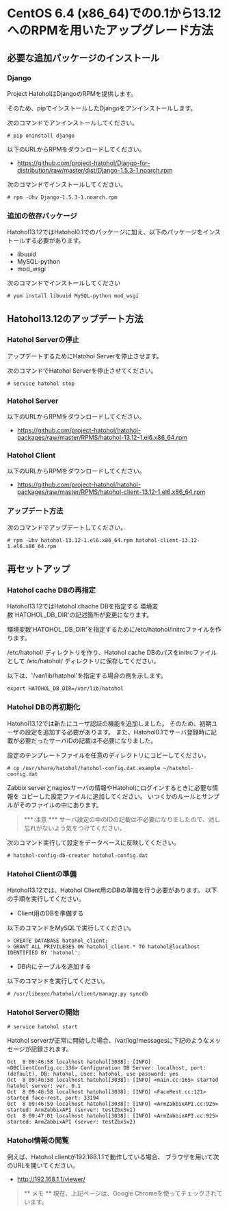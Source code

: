 CentOS 6.4 (x86_64)での0.1から13.12へのRPMを用いたアップグレード方法
=====================================================================

必要な追加パッケージのインストール
-----------------------------------
### Django
Project HatoholはDjangoのRPMを提供します。

そのため、pipでインストールしたDjangoをアンインストールします。

次のコマンドでアンインストールしてください。

    # pip uninstall django

以下のURLからRPMをダウンロードしてください。

- https://github.com/project-hatohol/Django-for-distribution/raw/master/dist/Django-1.5.3-1.noarch.rpm

次のコマンドでインストールしてください。

    # rpm -Uhv Django-1.5.3-1.noarch.rpm

### 追加の依存パッケージ
Hatohol13.12ではHatohol0.1でのパッケージに加え、以下のパッケージをインストールする必要があります。
- libuuid
- MySQL-python
- mod_wsgi

次のコマンドでインストールしてください

    # yum install libuuid MySQL-python mod_wsgi

Hatohol13.12のアップデート方法
-------------------------------
### Hatohol Serverの停止
アップデートするためにHatohol Serverを停止させます。

次のコマンドでHatohol Serverを停止させてください。

    # service hatohol stop

### Hatohol Server
以下のURLからRPMをダウンロードしてください。

- https://github.com/project-hatohol/hatohol-packages/raw/master/RPMS/hatohol-13.12-1.el6.x86_64.rpm

### Hatohol Client
以下のURLからRPMをダウンロードしてください。

- https://github.com/project-hatohol/hatohol-packages/raw/master/RPMS/hatohol-client-13.12-1.el6.x86_64.rpm

### アップデート方法
次のコマンドでアップデートしてください。

    # rpm -Uhv hatohol-13.12-1.el6.x86_64.rpm hatohol-client-13.12-1.el6.x86_64.rpm

再セットアップ
---------------
### Hatohol cache DBの再指定
Hatohol13.12ではHatohol chache DBを指定する
環境変数'HATOHOL_DB_DIR'の記述箇所が変更になります。

環境変数'HATOHOL_DB_DIR'を指定するために/etc/hatohol/initrcファイルを作ります。

/etc/hatohol/ ディレクトリを作り、Hatohol cache DBのパスをinitrcファイルとして
/etc/hatohol/ ディレクトリに保存してください。

以下は、'/var/lib/hatohol'を指定する場合の例を示します。

    export HATOHOL_DB_DIR=/var/lib/hatohol

### Hatohol DBの再初期化

Hatohol13.12では新たにユーザ認証の機能を追加しました。
そのため、初期ユーザの設定を追加する必要があります。
また、Hatohol0.1でサーバ登録時に記載が必要だったサーバIDの記載は不必要になりました。

設定のテンプレートファイルを任意のディレクトリにコピーしてください。

    # cp /usr/share/hatohol/hatohol-config.dat.example ~/hatohol-config.dat

Zabbix serverとnagiosサーバの情報やHatoholにログインするときに必要な情報を
コピーした設定ファイルに追加してください。
いつくかのルールとサンプルがそのファイルの中にあります。

> *** 注意 ***
> サーバ設定の中のIDの記載は不必要になりましたので、消し忘れがないよう気をつけてください。

次のコマンド実行して設定をデータベースに反映してください。

    # hatohol-config-db-creator hatohol-config.dat

### Hatohol Clientの準備

Hatohol13.12では、Hatohol Client用のDBの準備を行う必要があります。
以下の手順を実行してください。

- Client用のDBを準備する

以下のコマンドをMySQLで実行してください。

    > CREATE DATABASE hatohol_client;
    > GRANT ALL PRIVILEGES ON hatohol_client.* TO hatohol@localhost IDENTIFIED BY 'hatohol';

- DB内にテーブルを追加する

以下のコマンドを実行してください。

    # /usr/libexec/hatohol/client/managy.py syncdb

### Hatohol Serverの開始

    # service hatohol start


Hatohol serverが正常に開始した場合、/var/log/messagesに下記のようなメッセージが記録されます。

    Oct  8 09:46:58 localhost hatohol[3038]: [INFO] <DBClientConfig.cc:336> Configuration DB Server: localhost, port: (default), DB: hatohol, User: hatohol, use password: yes
    Oct  8 09:46:58 localhost hatohol[3038]: [INFO] <main.cc:165> started hatohol server: ver. 0.1
    Oct  8 09:46:58 localhost hatohol[3038]: [INFO] <FaceRest.cc:121> started face-rest, port: 33194
    Oct  8 09:46:59 localhost hatohol[3038]: [INFO] <ArmZabbixAPI.cc:925> started: ArmZabbixAPI (server: testZbxSv1)
    Oct  8 09:47:01 localhost hatohol[3038]: [INFO] <ArmZabbixAPI.cc:925> started: ArmZabbixAPI (server: testZbxSv2)

### Hatohol情報の閲覧
例えば、Hatohol clientが192.168.1.1で動作している場合、
ブラウザを用いて次のURLを開いてください。

- http://192.168.1.1/viewer/

> ** メモ **
> 現在、上記ページは、Google Chromeを使ってチェックされています。
